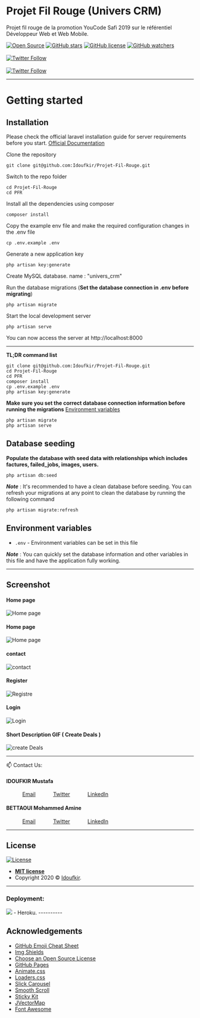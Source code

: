 # Projet Fil Rouge (Univers CRM)
Projet fil rouge de la promotion YouCode Safi 2019 sur le référentiel Développeur Web et Web Mobile.



[![Open Source](https://badges.frapsoft.com/os/v1/open-source.svg?v=103)](https://opensource.org/) [![GitHub stars](https://img.shields.io/github/stars/Idoufkir/Projet-Fil-Rouge.svg)](https://github.com/Idoufkir/Projet-Fil-Rouge/stargazers) [![GitHub license](https://img.shields.io/github/license/Idoufkir/laravel-realworld-example-app.svg)](https://raw.githubusercontent.com/Idoufkir/Projet-Fil-Rouge/master/LICENSE) [![GitHub watchers](https://img.shields.io/github/watchers/badges/shields.svg?style=social&label=Watch&style=plastic)]() <br><br>
[![Twitter Follow](https://img.shields.io/twitter/follow/MustafaIdoufkir.svg?style=social)](https://twitter.com/MustafaIdoufkir) <br><br>
[![Twitter Follow](https://img.shields.io/twitter/follow/AmineBettaoui.svg?style=social)](https://twitter.com/AmineBettaoui) 

----------

# Getting started

## Installation

Please check the official laravel installation guide for server requirements before you start. [Official Documentation](https://laravel.com/docs/5.4/installation#installation)


Clone the repository

    git clone git@github.com:Idoufkir/Projet-Fil-Rouge.git

Switch to the repo folder

    cd Projet-Fil-Rouge
    cd PFR

Install all the dependencies using composer

    composer install

Copy the example env file and make the required configuration changes in the .env file

    cp .env.example .env

Generate a new application key

    php artisan key:generate

Create MySQL database. name : "univers_crm"

Run the database migrations (**Set the database connection in .env before migrating**)

    php artisan migrate

Start the local development server

    php artisan serve

You can now access the server at http://localhost:8000

----------

**TL;DR command list**

    git clone git@github.com:Idoufkir/Projet-Fil-Rouge.git
    cd Projet-Fil-Rouge
    cd PFR
    composer install
    cp .env.example .env
    php artisan key:generate
    
**Make sure you set the correct database connection information before running the migrations** [Environment variables](#environment-variables)

    php artisan migrate
    php artisan serve

## Database seeding

**Populate the database with seed data with relationships which includes factures, failed_jobs, images, users.**

    php artisan db:seed

***Note*** : It's recommended to have a clean database before seeding. You can refresh your migrations at any point to clean the database by running the following command

    php artisan migrate:refresh
    
    
## Environment variables

- `.env` - Environment variables can be set in this file

***Note*** : You can quickly set the database information and other variables in this file and have the application fully working.

----------
## Screenshot
#### Home page

![Home page](https://user-images.githubusercontent.com/57219106/92979008-5612f000-f489-11ea-80de-55fda91a707a.jpg)
#### Home page
![Home page](https://user-images.githubusercontent.com/57219106/92979028-5ca16780-f489-11ea-9c03-84f44206124d.jpg)
#### contact
![contact](https://user-images.githubusercontent.com/57219106/92979037-60cd8500-f489-11ea-8e0e-a3c61cae82af.jpg)
#### Register
![Registre](https://user-images.githubusercontent.com/57219106/92979041-632fdf00-f489-11ea-8140-6d3ee10525f0.jpg)
#### Login
![Login](https://user-images.githubusercontent.com/57219106/92979042-64610c00-f489-11ea-937f-b4f2056a1d7a.jpg)

#### Short Description GIF ( Create Deals )

![create Deals](https://user-images.githubusercontent.com/57219106/92982519-667d9780-f496-11ea-8f9a-c1f2089bdfc3.gif)


----------

📫 Contact Us: <br>

#### IDOUFKIR Mustafa
&nbsp;&nbsp;&nbsp;&nbsp;&nbsp;&nbsp;&nbsp;&nbsp;&nbsp;&nbsp; [Email](mustafa.idoufkir@gamil.com)
&nbsp;&nbsp;&nbsp;&nbsp;&nbsp;&nbsp;&nbsp;&nbsp;&nbsp;&nbsp; [Twitter](https://twitter.com/MustafaIdoufkir)
&nbsp;&nbsp;&nbsp;&nbsp;&nbsp;&nbsp;&nbsp;&nbsp;&nbsp;&nbsp; [LinkedIn](https://www.linkedin.com/in/idoufkir)

#### BETTAOUI Mohammed Amine
&nbsp;&nbsp;&nbsp;&nbsp;&nbsp;&nbsp;&nbsp;&nbsp;&nbsp;&nbsp; [Email](bettapro100@gmail.com)
&nbsp;&nbsp;&nbsp;&nbsp;&nbsp;&nbsp;&nbsp;&nbsp;&nbsp;&nbsp; [Twitter](https://twitter.com/AmineBettaoui)
&nbsp;&nbsp;&nbsp;&nbsp;&nbsp;&nbsp;&nbsp;&nbsp;&nbsp;&nbsp; [LinkedIn](https://www.linkedin.com/in/mohammed-amine-bettaoui-97273a193)

----------
## License

[![License](http://img.shields.io/:License-MIT-blue.svg?style=flat-square)](http://badges.mit-license.org)

- **[MIT license](http://opensource.org/licenses/mit-license.php)**
- Copyright 2020 © <a href="https://github.com/Idoufkir" target="_blank">Idoufkir</a>.
----------
### Deployment:

<img src="https://heroku-badge.herokuapp.com/?app=heroku-badge" />
- Heroku.
----------

<!-- ACKNOWLEDGEMENTS -->
## Acknowledgements
* [GitHub Emoji Cheat Sheet](https://www.webpagefx.com/tools/emoji-cheat-sheet)
* [Img Shields](https://shields.io)
* [Choose an Open Source License](https://choosealicense.com)
* [GitHub Pages](https://pages.github.com)
* [Animate.css](https://daneden.github.io/animate.css)
* [Loaders.css](https://connoratherton.com/loaders)
* [Slick Carousel](https://kenwheeler.github.io/slick)
* [Smooth Scroll](https://github.com/cferdinandi/smooth-scroll)
* [Sticky Kit](http://leafo.net/sticky-kit)
* [JVectorMap](http://jvectormap.com)
* [Font Awesome](https://fontawesome.com)

